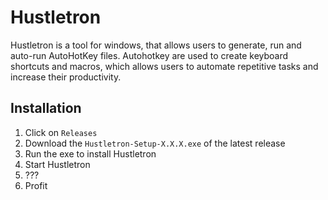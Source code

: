 # Hustletron
Hustletron is a tool for windows, that allows users to generate, run and auto-run AutoHotKey files. Autohotkey are used to create keyboard shortcuts and macros, which allows users to automate repetitive tasks and increase their productivity.

## Installation
1. Click on `Releases`
2. Download the `Hustletron-Setup-X.X.X.exe` of the latest release
3. Run the exe to install Hustletron
4. Start Hustletron
5. ???
6. Profit
